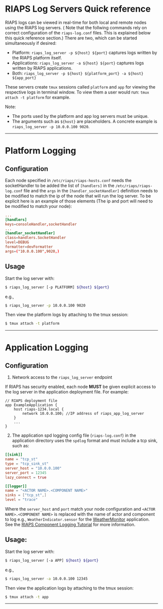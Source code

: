 # RIAPS Log Servers Quick reference
RIAPS logs can be viewed in real-time for both local and remote nodes using the RIAPS log servers. ( Note that the follwing commands rely on correct configuration of the `riaps-log.conf` files. This is explained below this quick reference section.)
There are two, which can be started simultaneously if desired:


- Platform: `riaps_log_server -p ${host} ${port}` captures logs written by the RIAPS platform itself.
- Applications: `riaps_log_server -a ${host} ${port}` captures logs written by RIAPS applications.
- Both: `riaps_log_server -p ${host} ${platform_port} -a ${host} ${app_port}`

These servers create `tmux` sessions called `platform` and `app` for viewing the respective logs in terminal window. To view them a user would run:
`tmux attach -t platform` for example. 

Note:
* The ports used by the platform and app log servers must be unique. 
* The arguments such as `${host}` are placeholders. A concrete example is `riaps_log_server -p 10.0.0.100 9020`.

---

# Platform Logging
##  Configuration
Each node specified in `/etc/riaps/riaps-hosts.conf` needs the socketHandler to be added the list of `[handlers]` in the `/etc/riaps/riaps-log.conf` file and the `args` in the `[handler_socketHandler]` definition needs to be modified to match the ip of the node that will run the log server. To be explicit here is an example of those elements (The ip and port will need to be modified to match your node):
```conf
...
[handlers]
keys=consoleHandler,socketHandler
...
[handler_socketHandler]
class=handlers.SocketHandler
level=DEBUG
formatter=devFormatter
args=("10.0.0.100",9020,)
```

## Usage 

Start the log server with:
```bash
$ riaps_log_server [-p PLATFORM] ${host} ${port}
```
e.g.,
```bash
$ riaps_log_server -p 10.0.0.100 9020
```

Then view the platform logs by attaching to the tmux session:
```bash
$ tmux attach -t platform
```

---

# Application Logging
##  Configuration
1. Network access to the `riaps_log_server` endpoint

If RIAPS has security enabled, each node **MUST** be given explicit access to the log server in the application deployment file. For example:
```
// RIAPS deployment file
app ExampleApplication {
    host riaps-1234.local {
        network 10.0.0.100; //IP address of riaps_app_log_server
    }
    ...
}
```
2. The application spd logging config file (`riaps-log.conf`) in the application directory uses the `spdlog` format and must include a tcp sink, such as:
```conf
[[sink]]
name = "tcp_st"
type = "tcp_sink_st"
server_host = "10.0.0.100"
server_port = 12345
lazy_connect = true

[[logger]]
name = "<ACTOR NAME>.<COMPONENT NAME>"
sinks = ["tcp_st",]
level = "trace"
```
Where the `server_host` and `port` match  your node configuration and `<ACTOR NAME>.<COMPONENT NAME>` is replaced with the name of actor and component to log e.g., `WeatherIndicator.sensor` for the [WeatherMonitor](https://github.com/RIAPS/riaps-apps/tree/master/apps-vu/WeatherMonitor/Python) application. See the [RIAPS Component Logging Tutorial](https://riaps.github.io/tutorials/logging.html) for more information.

## Usage: 
Start the log server with:
```bash
$ riaps_log_server [-a APP] ${host} ${port}
```
e.g.,
```bash
$ riaps_log_server -a 10.0.0.100 12345
```
Then view the application logs by attaching to the tmux session:

```bash
$ tmux attach -t app
```



---



